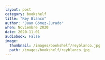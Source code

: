 ```yaml
---
layout: post
category: bookshelf
title: "Rey Blanco"
author: "Juan Gómez-Jurado"
when: Noviembre 2020
date: 2020-11-01
audiobook: False
image:
  thumbnail: /images/bookshelf/reyblanco.jpg
  path: /images/bookshelf/reyblanco.jpg
---
```

